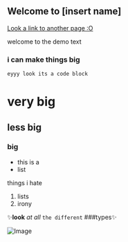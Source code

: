 ## Welcome to [insert name]

[Look a link to another page :O](pageTest.md)

welcome to the demo text

### i can make things big

```markdown
eyyy look its a code block
```

# very big
## less big
### big

- this is a
- list

things i hate
1. lists
2. irony

✨**look** _at all_ `the different` ###types✨

![Image](https://encrypted-tbn0.gstatic.com/images?q=tbn:ANd9GcRmdf7oyhUnba5zlpyk05SZxmNTGI_b_L4YVXfSQpEI5wzhSLsC5p4z4jKqnk_KiHh_QGg:https://i.imgflip.com/4u5g97.png&usqp=CAU)

